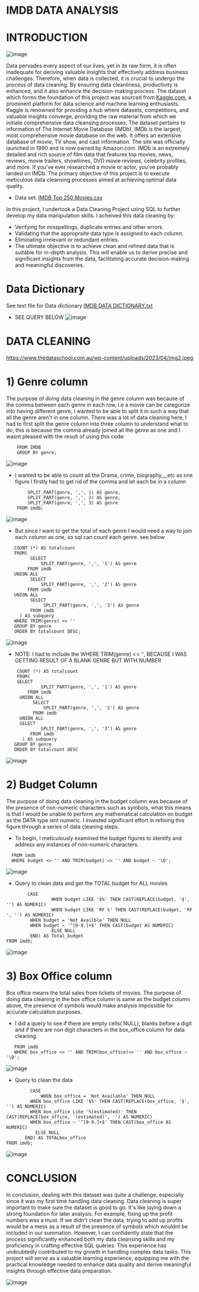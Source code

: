 # IMDB DATA ANALYSIS

# INTRODUCTION

![image](https://github.com/MazeedahOloko/IMDB-/assets/128734036/8efe16c4-4299-4bb4-94c0-990a154e93c1)

Data pervades every aspect of our lives, yet in its raw form, it is often inadequate for deriving valuable insights that effectively address business challenges. Therefore, when data is collected, it is crucial to undergo the process of data cleaning. By ensuring data cleanliness, productivity is enhanced, and it also enhance the decision-making process. The dataset which forms the foundation of this project was sourced from [Kaggle.com](https://www.kaggle.com/), a prominent platform for data science and machine learning enthusiasts. Kaggle is renowned for providing a hub where datasets, competitions, and valuable insights converge, providing the raw material from which we initiate comprehensive data cleansing processes.  The dataset pertains to information of The Internet Movie Database (IMDb), IMDb is the largest, most comprehensive movie database on the web. It offers an extensive database of movie, TV show, and cast information. The site was officially launched in 1990 and is now owned by Amazon.com. IMDb is an extremely detailed and rich source of film data that features top movies, news, reviews, movie trailers, showtimes, DVD movie reviews, celebrity profiles, and more. If you’ve ever researched a movie or actor, you’ve probably landed on IMDb. The primary objective of this project is to execute meticulous data cleansing processes aimed at achieving optimal data quality.

* Data set: 
[IMDB Top 250 Movies.csv](https://github.com/MazeedahOloko/IMDB-/files/12443692/IMDB.Top.250.Movies.csv)

In this project, I undertook a Data Cleaning Project using SQL to further develop my data manipulation skills. I acheived this data cleaning by:
* Verifying for misspellings, duplicate entries and other errors. 
* Validating that the appropraite data type is assigned to each column.
* Eliminating irrelevant or redundant entries.
* The ultimate objective is to achieve clean and refined data that is suitable for in-depth analysis. This will enable us to derive precise and significant insights from the data, facilitating accurate decision-making and meaningful discoveries.

# Data Dictionary
See text file for Data dictionary [IMDB DATA DICTIONARY.txt](https://github.com/MazeedahOloko/IMDB-DATA-ANALYSIS/files/12476279/IMDB.DATA.DICTIONARY.txt)

* SEE QUERY BELOW
![image](https://github.com/MazeedahOloko/IMDB-/assets/128734036/b73347a7-2447-450f-ade6-95a9b326729b)

# DATA CLEANING

https://www.thedataschool.com.au/wp-content/uploads/2023/04/img2.jpeg

# 1) Genre column
   The purpose of doing data cleaning in the genre column was because of the comma between each genre in each row, i.e a movie can be categorize into having different genre, I wanted to be able to split it in such a way that all the genre aren't in one column. There was a lot of data cleaning here, I had to first split the genre column into three column to understand what to do, this is because the comma already joined all the genre as one and I wasnt pleased with the result of using this code:  
``` SELECT genre, COUNT(*) AS total_count
    FROM IMDB
    GROUP BY genre;
```
![image](https://github.com/MazeedahOloko/IMDB-/assets/128734036/ca611876-0993-4437-8fc8-033169e5910b)


* I wanted to be able to count all the Drama, crime, biography,,,,etc as one figure
  I firstly had to get rid of the comma and let each be in a column
``` SELECT 
        SPLIT_PART(genre, ',', 1) AS genre,
        SPLIT_PART(genre, ',', 2) AS genre,
        SPLIT_PART(genre, ',', 3) AS genre
    FROM imdb;
```
![image](https://github.com/MazeedahOloko/IMDB-/assets/128734036/afd09bf8-a43d-4b44-9222-b0c1b0ee1929)

 * But since I want to get the total of each genre I would need a way to join each column as one, so sql can count each genre. see below
```SELECT genre, 
   COUNT (*) AS totalcount
   FROM(
	     SELECT
             SPLIT_PART(genre, ',', '1') AS genre	
        FROM imdb
   UNION ALL 
         SELECT
             SPLIT_PART(genre, ',', '2') AS genre	
        FROM imdb
   UNION ALL
         SELECT
              SPLIT_PART(genre, ',', '3') AS genre	
         FROM imdb
     ) AS subquery
   WHERE TRIM(genre) <> ''
   GROUP BY genre
   ORDER BY totalcount DESC;
```
![image](https://github.com/MazeedahOloko/IMDB-/assets/128734036/28647654-db60-4643-babd-f5cb29788de5)


* NOTE: I had to include the WHERE TRIM(genre) <> '', BECAUSE I WAS GETTING RESULT OF A BLANK GENRE BUT WITH NUMBER
``` SELECT genre, 
    COUNT (*) AS totalcount
    FROM(
	SELECT
             SPLIT_PART(genre, ',', '1') AS genre	
        FROM imdb
     UNION ALL 
          SELECT
              SPLIT_PART(genre, ',', '2') AS genre	
          FROM imdb
     UNION ALL
	 SELECT
             SPLIT_PART(genre, ',', '3') AS genre	
         FROM imdb
      ) AS subquery
   GROUP BY genre
   ORDER BY totalcount DESC
```
![image](https://github.com/MazeedahOloko/IMDB-/assets/128734036/9d5b1511-edeb-4999-9da2-8c3781dc4a5e)



# 2) Budget Column
   
   The purpose of doing data cleaning in the budget column was because of the presence of non-numeric characters such as symbols, what this means is that I would be unable to perform any mathematical calculation on budget as the DATA type isnt numeric. I invested significant effort in refining this figure through a series of data cleaning steps.
   * To begin, I meticulously examined the budget figures to identify and address any instances of non-numeric characters.
     
```SELECT budget
  FROM imdb
  WHERE budget <> '' AND TRIM(budget) <> '' AND budget ~ '\D';
```

![image](https://github.com/MazeedahOloko/IMDB-/assets/128734036/205f06f4-1611-49a0-94d1-cf86f3ea46ad)


 * Query to clean data and get the TOTAL budget for ALL movies
```SELECT SUM(
	    CASE
                 WHEN budget LIKE '$%' THEN CAST(REPLACE(budget, '$', '') AS NUMERIC)
                 WHEN budget LIKE 'RF %' THEN CAST(REPLACE(budget, 'RF ', '') AS NUMERIC)
		 WHEN budget = 'Not Availble' THEN NULL 
		 WHEN budget ~ '^[0-9.]+$' THEN CAST(budget AS NUMERIC)
                 ELSE NULL
		 END) AS Total_budget
FROM imdb;
```
![image](https://github.com/MazeedahOloko/IMDB-/assets/128734036/22119b55-46f6-4c57-b62f-401cec77c4d5)



# 3) Box Office column
Box office means the total sales from tickets of movies. The purpose of doing data cleaning in the box office column is same as the budget column above, the presence of symbols would make analysis impossible for accurate calculation purposes.
    
   * I did a query to see if there are empty cells( NULL), blanks before a digit and if there are non digit characters in the box_office column for data cleaning.
     
```SELECT box_office
   FROM imdb
   WHERE box_office <> '' AND TRIM(box_office)<> '' AND box_office ~ '\D';
```
![image](https://github.com/MazeedahOloko/IMDB-/assets/128734036/d6a8b034-41b7-47d5-89b8-4012f4030e32)
* Query to clean the data
```SELECT SUM(
         CASE 
             WHEN box_office = 'Not Available' THEN NULL 
	     WHEN box_office LIKE '$%' THEN CAST(REPLACE(box_office, '$', '') AS NUMERIC)
	     WHEN box_office Like '%(estimated)' THEN CAST(REPLACE(box_office, '(estimated)', '') AS NUMERIC)
	     WHEN box_office ~ '^[0-9.]+$' THEN CAST(box_office AS NUMERIC)
           ELSE NULL
	   END) AS TOTALbox_office 
FROM imdb;
```
![image](https://github.com/MazeedahOloko/IMDB-/assets/128734036/7bf58490-f45e-46a0-bd45-f16dd6a2df38)




# CONCLUSION
In conclusion,  dealing with this dataset was quite a challenge, especially since it was my first time handling data cleaning. Data cleaning is super important to make sure the dataset is good to go. It's like laying down a strong foundation for later analysis. For example, fixing up the profit numbers was a must. If we didn't clean the data, trying to add up profits would be a mess as a result of the presence of symbols which wouldnt be included in our summation.
However, I can confidently state that the process significantly enhanced both my data cleansing skills and my proficiency in crafting effective SQL queries. This experience has undoubtedly contributed to my growth in handling complex data tasks. This project will serve as a valuable learning experience, equipping me with the practical knowledge needed to enhance data quality and derive meaningful insights through effective data preparation. 

![image](https://github.com/MazeedahOloko/IMDB-DATA-ANALYSIS/assets/128734036/e37e031f-902b-4a60-8888-3c98ca6b96cb)



